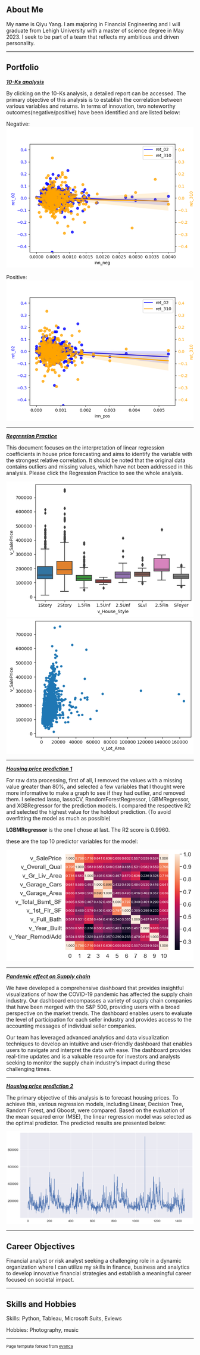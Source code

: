## About Me  ##

My name is Qiyu Yang. I am majoring in Financial Engineering and I will graduate from Lehigh University with a master of science degree in May 2023. I seek to be part of a team that reflects my ambitious and driven personality.

---

## Portfolio

<!-- You can link to other websites, PDFs in this repo, and other pages in this repo -->

_**[10-Ks analysis](/mid_report/report.md)**_


By clicking on the 10-Ks analysis, a detailed report can be accessed. The primary objective of this analysis is to establish the correlation between various variables and returns. In terms of innovation, two noteworthy outcomes(negative/positive) have been identified and are listed below:

Negative:
<img src="mid_report/output_21_6.png?raw=true"/>

Positive:
<img src="mid_report/output_21_7.png?raw=true"/>

---

_**[Regression Practice](/regression/regression.md)**_

This document focuses on the interpretation of linear regression coefficients in house price forecasting and aims to identify the variable with the strongest relative correlation. It should be noted that the original data contains outliers and missing values, which have not been addressed in this analysis. Please click the Regression Practice to see the whole analysis.

<img src="regression/output_20_1.png?raw=true"/>
<img src="regression/output_17_2.png?raw=true"/>

---
_**[Housing price prediction 1](/prediction_model/model.md)**_

For raw data processing, first of all, I removed the values with a missing value greater than 80%, and selected a few variables that I thought were more informative to make a graph to see if they had outlier, and removed them. I selected lasso, lassoCV, RandomForestRegressor, LGBMRegressor, and XGBRegressor for the prediction models. I compared the respective R2 and selected the highest value for the holdout prediction. (To avoid overfitting the model as much as possible)

**LGBMRegressor** is the one I chose at last. The R2 score is 0.9960.

these are the top 10 predictor variables for the model:

<img src="prediction_model/output_5_0.png?raw=true"/>

---

_**[Pandemic effect on Supply chain](https://jerseyk-final-project-sunset-website-welcome-eoomf2.streamlit.app/)**_   

We have developed a comprehensive dashboard that provides insightful visualizations of how the COVID-19 pandemic has affected the supply chain industry. Our dashboard encompasses a variety of supply chain companies that have been merged with the S&P 500, providing users with a broad perspective on the market trends. The dashboard enables users to evaluate the level of participation for each seller industry and provides access to the accounting messages of individual seller companies. 

Our team has leveraged advanced analytics and data visualization techniques to develop an intuitive and user-friendly dashboard that enables users to navigate and interpret the data with ease. The dashboard provides real-time updates and is a valuable resource for investors and analysts seeking to monitor the supply chain industry's impact during these challenging times.

---

_**[Housing price prediction 2](/other_regression/Final_hand.md)**_

The primary objective of this analysis is to forecast housing prices. To achieve this, various regression models, including Linear, Decision Tree, Random Forest, and Gboost, were compared. Based on the evaluation of the mean squared error (MSE), the linear regression model was selected as the optimal predictor. The predicted results are presented below:

<img src="other_regression/output_55_1.png?raw=true"/>

---

## Career Objectives

Financial analyst or risk analyst seeking a challenging role in a dynamic organization where I can utilize my skills in finance, business and analytics to develop innovative financial strategies and establish a meaningful career focused on societal impact.


---

## Skills and Hobbies

Skills: Python, Tableau, Microsoft Suits, Eviews

Hobbies: Photography, music


---
<p style="font-size:11px">Page template forked from <a href="https://github.com/evanca/quick-portfolio">evanca</a></p>
<!-- Remove above link if you don't want to attibute -->
